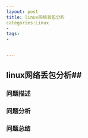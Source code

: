 ```yaml
---
layout: post
title: linux网络丢包分析
categories:Linux
- 
tags:
- 


---
```

## linux网络丢包分析##
### 问题描述 ###
### 问题分析 ###
### 问题总结 ###